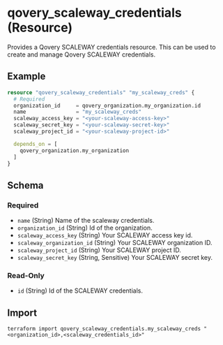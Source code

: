 # qovery_scaleway_credentials (Resource)

Provides a Qovery SCALEWAY credentials resource. This can be used to create and manage Qovery SCALEWAY credentials.


## Example
```terraform
resource "qovery_scaleway_credentials" "my_scaleway_creds" {
  # Required
  organization_id     = qovery_organization.my_organization.id
  name                = "my_scaleway_creds"
  scaleway_access_key = "<your-scaleway-access-key>"
  scaleway_secret_key = "<your-scaleway-secret-key>"
  scaleway_project_id = "<your-scaleway-project-id>"

  depends_on = [
    qovery_organization.my_organization
  ]
}
```

<!-- schema generated by tfplugindocs -->
## Schema

### Required

- `name` (String) Name of the scaleway credentials.
- `organization_id` (String) Id of the organization.
- `scaleway_access_key` (String) Your SCALEWAY access key id.
- `scaleway_organization_id` (String) Your SCALEWAY organization ID.
- `scaleway_project_id` (String) Your SCALEWAY project ID.
- `scaleway_secret_key` (String, Sensitive) Your SCALEWAY secret key.

### Read-Only

- `id` (String) Id of the SCALEWAY credentials.
## Import
```shell
terraform import qovery_scaleway_credentials.my_scaleway_creds "<organization_id>,<scaleway_credentials_id>"
```